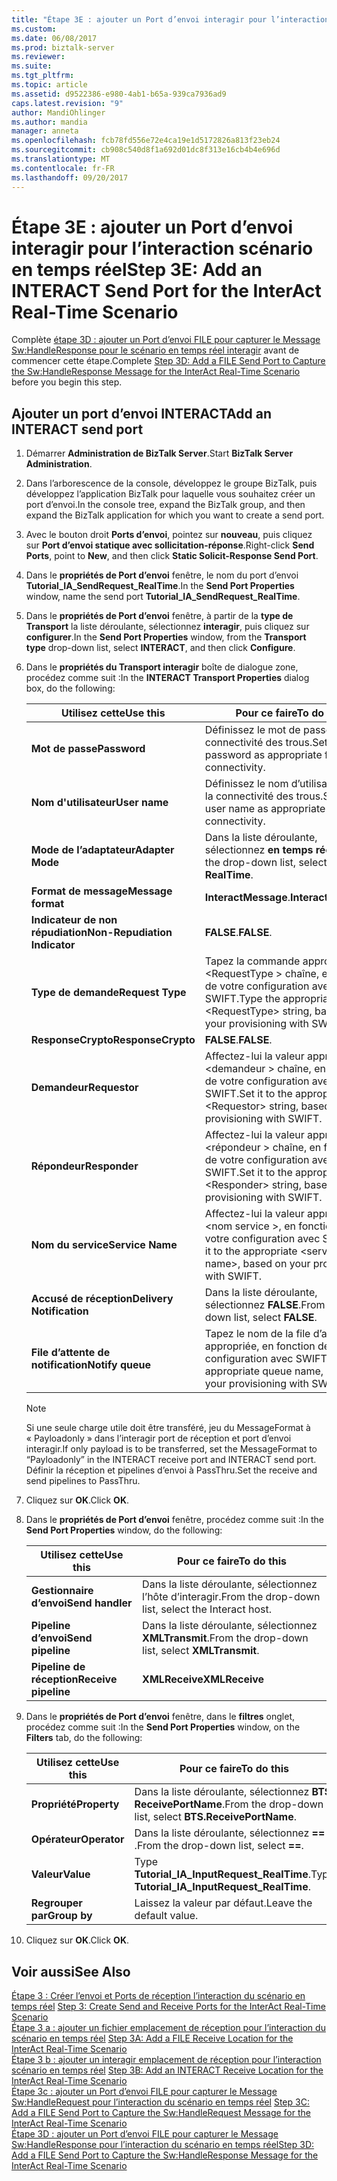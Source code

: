 ```yaml
---
title: "Étape 3E : ajouter un Port d’envoi interagir pour l’interaction scénario en temps réel | Documents Microsoft"
ms.custom: 
ms.date: 06/08/2017
ms.prod: biztalk-server
ms.reviewer: 
ms.suite: 
ms.tgt_pltfrm: 
ms.topic: article
ms.assetid: d9522386-e980-4ab1-b65a-939ca7936ad9
caps.latest.revision: "9"
author: MandiOhlinger
ms.author: mandia
manager: anneta
ms.openlocfilehash: fcb78fd556e72e4ca19e1d5172826a813f23eb24
ms.sourcegitcommit: cb908c540d8f1a692d01dc8f313e16cb4b4e696d
ms.translationtype: MT
ms.contentlocale: fr-FR
ms.lasthandoff: 09/20/2017
---
```

# <a name="step-3e-add-an-interact-send-port-for-the-interact-real-time-scenario"></a><span data-ttu-id="3e914-102">Étape 3E : ajouter un Port d’envoi interagir pour l’interaction scénario en temps réel</span><span class="sxs-lookup"><span data-stu-id="3e914-102">Step 3E: Add an INTERACT Send Port for the InterAct Real-Time Scenario</span></span>
<span data-ttu-id="3e914-103">Complète [étape 3D : ajouter un Port d’envoi FILE pour capturer le Message Sw:HandleResponse pour le scénario en temps réel interagir](../../adapters-and-accelerators/fileact-interact/step-3d-add-file-send-port-to-get-sw-handleresponse-message-for-interact.md) avant de commencer cette étape.</span><span class="sxs-lookup"><span data-stu-id="3e914-103">Complete [Step 3D: Add a FILE Send Port to Capture the Sw:HandleResponse Message for the InterAct Real-Time Scenario](../../adapters-and-accelerators/fileact-interact/step-3d-add-file-send-port-to-get-sw-handleresponse-message-for-interact.md) before you begin this step.</span></span>
  
## <a name="add-an-interact-send-port"></a><span data-ttu-id="3e914-104">Ajouter un port d’envoi INTERACT</span><span class="sxs-lookup"><span data-stu-id="3e914-104">Add an INTERACT send port</span></span>  
  
1.  <span data-ttu-id="3e914-105">Démarrer **Administration de BizTalk Server**.</span><span class="sxs-lookup"><span data-stu-id="3e914-105">Start **BizTalk Server Administration**.</span></span>  
  
2.  <span data-ttu-id="3e914-106">Dans l’arborescence de la console, développez le groupe BizTalk, puis développez l’application BizTalk pour laquelle vous souhaitez créer un port d’envoi.</span><span class="sxs-lookup"><span data-stu-id="3e914-106">In the console tree, expand the BizTalk group, and then expand the BizTalk application for which you want to create a send port.</span></span>  
  
3.  <span data-ttu-id="3e914-107">Avec le bouton droit **Ports d’envoi**, pointez sur **nouveau**, puis cliquez sur **Port d’envoi statique avec sollicitation-réponse**.</span><span class="sxs-lookup"><span data-stu-id="3e914-107">Right-click **Send Ports**, point to **New**, and then click **Static Solicit-Response Send Port**.</span></span>  
  
4.  <span data-ttu-id="3e914-108">Dans le **propriétés de Port d’envoi** fenêtre, le nom du port d’envoi **Tutorial_IA_SendRequest_RealTime**.</span><span class="sxs-lookup"><span data-stu-id="3e914-108">In the **Send Port Properties** window, name the send port **Tutorial_IA_SendRequest_RealTime**.</span></span>  
  
5.  <span data-ttu-id="3e914-109">Dans le **propriétés de Port d’envoi** fenêtre, à partir de la **type de Transport** la liste déroulante, sélectionnez **interagir**, puis cliquez sur **configurer**.</span><span class="sxs-lookup"><span data-stu-id="3e914-109">In the **Send Port Properties** window, from the **Transport type** drop-down list, select **INTERACT**, and then click **Configure**.</span></span>  
  
6.  <span data-ttu-id="3e914-110">Dans le **propriétés du Transport interagir** boîte de dialogue zone, procédez comme suit :</span><span class="sxs-lookup"><span data-stu-id="3e914-110">In the **INTERACT Transport Properties** dialog box, do the following:</span></span>  
  
    |<span data-ttu-id="3e914-111">**Utilisez cette**</span><span class="sxs-lookup"><span data-stu-id="3e914-111">**Use this**</span></span>|<span data-ttu-id="3e914-112">**Pour ce faire**</span><span class="sxs-lookup"><span data-stu-id="3e914-112">**To do this**</span></span>|  
    |------------------|--------------------|  
    |<span data-ttu-id="3e914-113">**Mot de passe**</span><span class="sxs-lookup"><span data-stu-id="3e914-113">**Password**</span></span>|<span data-ttu-id="3e914-114">Définissez le mot de passe pour la connectivité des trous.</span><span class="sxs-lookup"><span data-stu-id="3e914-114">Set the password as appropriate for SAG connectivity.</span></span>|  
    |<span data-ttu-id="3e914-115">**Nom d'utilisateur**</span><span class="sxs-lookup"><span data-stu-id="3e914-115">**User name**</span></span>|<span data-ttu-id="3e914-116">Définissez le nom d’utilisateur pour la connectivité des trous.</span><span class="sxs-lookup"><span data-stu-id="3e914-116">Set the user name as appropriate for SAG connectivity.</span></span>|  
    |<span data-ttu-id="3e914-117">**Mode de l’adaptateur**</span><span class="sxs-lookup"><span data-stu-id="3e914-117">**Adapter Mode**</span></span>|<span data-ttu-id="3e914-118">Dans la liste déroulante, sélectionnez **en temps réel**.</span><span class="sxs-lookup"><span data-stu-id="3e914-118">From the drop-down list, select **RealTime**.</span></span>|  
    |<span data-ttu-id="3e914-119">**Format de message**</span><span class="sxs-lookup"><span data-stu-id="3e914-119">**Message format**</span></span>|<span data-ttu-id="3e914-120">**InteractMessage**.</span><span class="sxs-lookup"><span data-stu-id="3e914-120">**InteractMessage**.</span></span>|  
    |<span data-ttu-id="3e914-121">**Indicateur de non répudiation**</span><span class="sxs-lookup"><span data-stu-id="3e914-121">**Non-Repudiation Indicator**</span></span>|<span data-ttu-id="3e914-122">**FALSE**.</span><span class="sxs-lookup"><span data-stu-id="3e914-122">**FALSE**.</span></span>|  
    |<span data-ttu-id="3e914-123">**Type de demande**</span><span class="sxs-lookup"><span data-stu-id="3e914-123">**Request Type**</span></span>|<span data-ttu-id="3e914-124">Tapez la commande appropriée \<RequestType > chaîne, en fonction de votre configuration avec SWIFT.</span><span class="sxs-lookup"><span data-stu-id="3e914-124">Type the appropriate \<RequestType> string, based on your provisioning with SWIFT.</span></span>|  
    |<span data-ttu-id="3e914-125">**ResponseCrypto**</span><span class="sxs-lookup"><span data-stu-id="3e914-125">**ResponseCrypto**</span></span>|<span data-ttu-id="3e914-126">**FALSE**.</span><span class="sxs-lookup"><span data-stu-id="3e914-126">**FALSE**.</span></span>|  
    |<span data-ttu-id="3e914-127">**Demandeur**</span><span class="sxs-lookup"><span data-stu-id="3e914-127">**Requestor**</span></span>|<span data-ttu-id="3e914-128">Affectez-lui la valeur approprié \<demandeur > chaîne, en fonction de votre configuration avec SWIFT.</span><span class="sxs-lookup"><span data-stu-id="3e914-128">Set it to the appropriate \<Requestor> string, based on your provisioning with SWIFT.</span></span>|  
    |<span data-ttu-id="3e914-129">**Répondeur**</span><span class="sxs-lookup"><span data-stu-id="3e914-129">**Responder**</span></span>|<span data-ttu-id="3e914-130">Affectez-lui la valeur approprié \<répondeur > chaîne, en fonction de votre configuration avec SWIFT.</span><span class="sxs-lookup"><span data-stu-id="3e914-130">Set it to the appropriate \<Responder> string, based on your provisioning with SWIFT.</span></span>|  
    |<span data-ttu-id="3e914-131">**Nom du service**</span><span class="sxs-lookup"><span data-stu-id="3e914-131">**Service Name**</span></span>|<span data-ttu-id="3e914-132">Affectez-lui la valeur approprié \<nom service >, en fonction de votre configuration avec SWIFT.</span><span class="sxs-lookup"><span data-stu-id="3e914-132">Set it to the appropriate \<service name>, based on your provisioning with SWIFT.</span></span>|  
    |<span data-ttu-id="3e914-133">**Accusé de réception**</span><span class="sxs-lookup"><span data-stu-id="3e914-133">**Delivery Notification**</span></span>|<span data-ttu-id="3e914-134">Dans la liste déroulante, sélectionnez **FALSE**.</span><span class="sxs-lookup"><span data-stu-id="3e914-134">From the drop-down list, select  **FALSE**.</span></span>|  
    |<span data-ttu-id="3e914-135">**File d’attente de notification**</span><span class="sxs-lookup"><span data-stu-id="3e914-135">**Notify queue**</span></span>|<span data-ttu-id="3e914-136">Tapez le nom de la file d’attente appropriée, en fonction de votre configuration avec SWIFT.</span><span class="sxs-lookup"><span data-stu-id="3e914-136">Type the appropriate queue name, based on your provisioning with SWIFT.</span></span>|  
  
    > [!NOTE]
    >  <span data-ttu-id="3e914-137">Si une seule charge utile doit être transféré, jeu du MessageFormat à « Payloadonly » dans l’interagir port de réception et port d’envoi interagir.</span><span class="sxs-lookup"><span data-stu-id="3e914-137">If only payload is to be transferred, set the MessageFormat to “Payloadonly” in the INTERACT receive port and INTERACT send port.</span></span> <span data-ttu-id="3e914-138">Définir la réception et pipelines d’envoi à PassThru.</span><span class="sxs-lookup"><span data-stu-id="3e914-138">Set the receive and send pipelines to PassThru.</span></span>  
  
7.  <span data-ttu-id="3e914-139">Cliquez sur **OK**.</span><span class="sxs-lookup"><span data-stu-id="3e914-139">Click **OK**.</span></span>  
  
8.  <span data-ttu-id="3e914-140">Dans le **propriétés de Port d’envoi** fenêtre, procédez comme suit :</span><span class="sxs-lookup"><span data-stu-id="3e914-140">In the **Send Port Properties** window, do the following:</span></span>  
  
    |<span data-ttu-id="3e914-141">**Utilisez cette**</span><span class="sxs-lookup"><span data-stu-id="3e914-141">**Use this**</span></span>|<span data-ttu-id="3e914-142">**Pour ce faire**</span><span class="sxs-lookup"><span data-stu-id="3e914-142">**To do this**</span></span>|  
    |------------------|--------------------|  
    |<span data-ttu-id="3e914-143">**Gestionnaire d’envoi**</span><span class="sxs-lookup"><span data-stu-id="3e914-143">**Send handler**</span></span>|<span data-ttu-id="3e914-144">Dans la liste déroulante, sélectionnez l’hôte d’interagir.</span><span class="sxs-lookup"><span data-stu-id="3e914-144">From the drop-down list, select the Interact host.</span></span>|  
    |<span data-ttu-id="3e914-145">**Pipeline d’envoi**</span><span class="sxs-lookup"><span data-stu-id="3e914-145">**Send pipeline**</span></span>|<span data-ttu-id="3e914-146">Dans la liste déroulante, sélectionnez **XMLTransmit**.</span><span class="sxs-lookup"><span data-stu-id="3e914-146">From the drop-down list, select **XMLTransmit**.</span></span>|  
    |<span data-ttu-id="3e914-147">**Pipeline de réception**</span><span class="sxs-lookup"><span data-stu-id="3e914-147">**Receive pipeline**</span></span>|<span data-ttu-id="3e914-148">**XMLReceive**</span><span class="sxs-lookup"><span data-stu-id="3e914-148">**XMLReceive**</span></span>|  
  
9. <span data-ttu-id="3e914-149">Dans le **propriétés de Port d’envoi** fenêtre, dans le **filtres** onglet, procédez comme suit :</span><span class="sxs-lookup"><span data-stu-id="3e914-149">In the **Send Port Properties** window, on the **Filters** tab, do the following:</span></span>  
  
    |<span data-ttu-id="3e914-150">**Utilisez cette**</span><span class="sxs-lookup"><span data-stu-id="3e914-150">**Use this**</span></span>|<span data-ttu-id="3e914-151">**Pour ce faire**</span><span class="sxs-lookup"><span data-stu-id="3e914-151">**To do this**</span></span>|  
    |------------------|--------------------|  
    |<span data-ttu-id="3e914-152">**Propriété**</span><span class="sxs-lookup"><span data-stu-id="3e914-152">**Property**</span></span>|<span data-ttu-id="3e914-153">Dans la liste déroulante, sélectionnez **BTS. ReceivePortName**.</span><span class="sxs-lookup"><span data-stu-id="3e914-153">From the drop-down list, select **BTS.ReceivePortName**.</span></span>|  
    |<span data-ttu-id="3e914-154">**Opérateur**</span><span class="sxs-lookup"><span data-stu-id="3e914-154">**Operator**</span></span>|<span data-ttu-id="3e914-155">Dans la liste déroulante, sélectionnez  **==** .</span><span class="sxs-lookup"><span data-stu-id="3e914-155">From the drop-down list, select **==**.</span></span>|  
    |<span data-ttu-id="3e914-156">**Valeur**</span><span class="sxs-lookup"><span data-stu-id="3e914-156">**Value**</span></span>|<span data-ttu-id="3e914-157">Type **Tutorial_IA_InputRequest_RealTime**.</span><span class="sxs-lookup"><span data-stu-id="3e914-157">Type **Tutorial_IA_InputRequest_RealTime**.</span></span>|  
    |<span data-ttu-id="3e914-158">**Regrouper par**</span><span class="sxs-lookup"><span data-stu-id="3e914-158">**Group by**</span></span>|<span data-ttu-id="3e914-159">Laissez la valeur par défaut.</span><span class="sxs-lookup"><span data-stu-id="3e914-159">Leave the default value.</span></span>|  
  
10. <span data-ttu-id="3e914-160">Cliquez sur **OK**.</span><span class="sxs-lookup"><span data-stu-id="3e914-160">Click **OK**.</span></span>  
  
## <a name="see-also"></a><span data-ttu-id="3e914-161">Voir aussi</span><span class="sxs-lookup"><span data-stu-id="3e914-161">See Also</span></span>  
 <span data-ttu-id="3e914-162">[Étape 3 : Créer l’envoi et Ports de réception l’interaction du scénario en temps réel](../../adapters-and-accelerators/fileact-interact/step-3-create-send-and-receive-ports-for-the-interact-real-time-scenario.md) </span><span class="sxs-lookup"><span data-stu-id="3e914-162">[Step 3: Create Send and Receive Ports for the InterAct Real-Time Scenario](../../adapters-and-accelerators/fileact-interact/step-3-create-send-and-receive-ports-for-the-interact-real-time-scenario.md) </span></span>  
 <span data-ttu-id="3e914-163">[Étape 3 a : ajouter un fichier emplacement de réception pour l’interaction du scénario en temps réel](../../adapters-and-accelerators/fileact-interact/step-3a-add-a-file-receive-location-for-the-interact-real-time-scenario.md) </span><span class="sxs-lookup"><span data-stu-id="3e914-163">[Step 3A: Add a FILE Receive Location for the InterAct Real-Time Scenario](../../adapters-and-accelerators/fileact-interact/step-3a-add-a-file-receive-location-for-the-interact-real-time-scenario.md) </span></span>  
 <span data-ttu-id="3e914-164">[Étape 3 b : ajouter un interagir emplacement de réception pour l’interaction scénario en temps réel](../../adapters-and-accelerators/fileact-interact/step-3b-add-an-interact-receive-location-for-the-interact-real-time-scenario.md) </span><span class="sxs-lookup"><span data-stu-id="3e914-164">[Step 3B: Add an INTERACT Receive Location for the InterAct Real-Time Scenario](../../adapters-and-accelerators/fileact-interact/step-3b-add-an-interact-receive-location-for-the-interact-real-time-scenario.md) </span></span>  
 <span data-ttu-id="3e914-165">[Étape 3c : ajouter un Port d’envoi FILE pour capturer le Message Sw:HandleRequest pour l’interaction du scénario en temps réel](../../adapters-and-accelerators/fileact-interact/step-3c-add-file-send-port-to-get-sw-handlerequest-interact-real-time-scenario.md) </span><span class="sxs-lookup"><span data-stu-id="3e914-165">[Step 3C: Add a FILE Send Port to Capture the Sw:HandleRequest Message for the InterAct Real-Time Scenario](../../adapters-and-accelerators/fileact-interact/step-3c-add-file-send-port-to-get-sw-handlerequest-interact-real-time-scenario.md) </span></span>  
 [<span data-ttu-id="3e914-166">Étape 3D : ajouter un Port d’envoi FILE pour capturer le Message Sw:HandleResponse pour l’interaction du scénario en temps réel</span><span class="sxs-lookup"><span data-stu-id="3e914-166">Step 3D: Add a FILE Send Port to Capture the Sw:HandleResponse Message for the InterAct Real-Time Scenario</span></span>](../../adapters-and-accelerators/fileact-interact/step-3d-add-file-send-port-to-get-sw-handleresponse-message-for-interact.md)